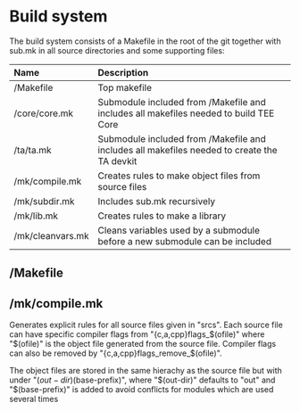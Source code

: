 # Build system

The build system consists of a Makefile in the root of the git together
with sub.mk in all source directories and some supporting files:

Name | Description
:----|:-----------
/Makefile | Top makefile
/core/core.mk | Submodule included from /Makefile and includes all makefiles needed to build TEE Core
/ta/ta.mk | Submodule included from /Makefile and includes all makefiles needed to create the TA devkit
/mk/compile.mk | Creates rules to make object files from source files
/mk/subdir.mk | Includes sub.mk recursively
/mk/lib.mk | Creates rules to make a library
/mk/cleanvars.mk | Cleans variables used by a submodule before a new submodule can be included

## /Makefile


## /mk/compile.mk
Generates explicit rules for all source files given in "srcs". Each source
file can have specific compiler flags from "{c,a,cpp}flags_$(ofile)" where
"$(ofile)" is the object file generated from the source file. Compiler
flags can also be removed by "{c,a,cpp}flags_remove_$(ofile)".

The object files are stored in the same hierachy as the source file but
with under "$(out-dir)$(base-prefix)", where "$(out-dir)" defaults to "out"
and "$(base-prefix)" is added to avoid conflicts for modules which are used
several times
